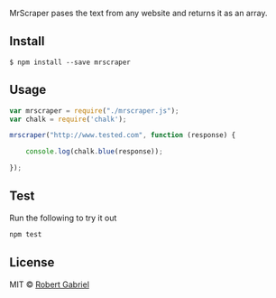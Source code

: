 

MrScraper pases the text from any website and returns it as an array.


## Install

```
$ npm install --save mrscraper
```

## Usage

```js
var mrscraper = require("./mrscraper.js");
var chalk = require('chalk');

mrscraper("http://www.tested.com", function (response) {

    console.log(chalk.blue(response));

});

```


## Test
Run the following to try it out 

```js
npm test

```


## License

MIT © [Robert Gabriel](http://www.projectbird.com) 
